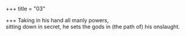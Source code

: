 +++
title = "03"

+++
Taking in his hand all manly powers,  
sitting down in secret, he sets the gods in (the path of) his onslaught. 